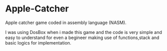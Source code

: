 # Apple-Catcher
Apple catcher game coded in assembly language (NASM).

I was using DosBox when i made this game and the code is very simple and easy to understand for even a begineer 
making use of functions,stack and basic logics for implementation.
